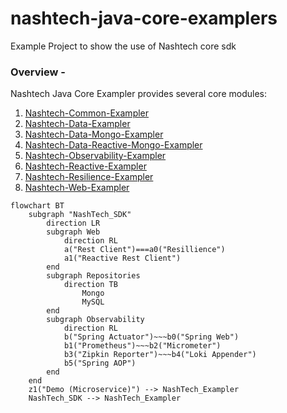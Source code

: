 # nashtech-java-core-examplers
Example Project to show the use of Nashtech core sdk

### Overview -
Nashtech Java Core Exampler provides several core modules:

1. [Nashtech-Common-Exampler](nashtech-common-exampler)
2. [Nashtech-Data-Exampler](nashtech-data-exampler)
3. [Nashtech-Data-Mongo-Exampler](nashtech-data-mongo-exampler)
4. [Nashtech-Data-Reactive-Mongo-Exampler](nashtech-data-reactive-mongo-exampler)
5. [Nashtech-Observability-Exampler](nashtech-observability-exampler)
6. [Nashtech-Reactive-Exampler](nashtech-reactive-exampler)
7. [Nashtech-Resilience-Exampler](nashtech-resilience-exampler)
8. [Nashtech-Web-Exampler](nashtech-web-exampler)

```mermaid
flowchart BT
    subgraph "NashTech_SDK"
        direction LR
        subgraph Web
            direction RL
            a("Rest Client")===a0("Resillience")
            a1("Reactive Rest Client")
        end
        subgraph Repositories
            direction TB
                Mongo
                MySQL
        end
        subgraph Observability
            direction RL
            b("Spring Actuator")~~~b0("Spring Web")
            b1("Prometheus")~~~b2("Micrometer")
            b3("Zipkin Reporter")~~~b4("Loki Appender")
            b5("Spring AOP")
        end
    end
    z1("Demo (Microservice)") --> NashTech_Exampler
    NashTech_SDK --> NashTech_Exampler
```

